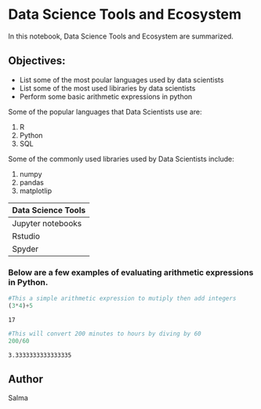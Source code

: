 # Data Science Tools and Ecosystem

In this notebook, Data Science Tools and Ecosystem are summarized.

## Objectives:
- List some of the most poular languages used by data scientists
- List some of the most used libiraries by data scientists
- Perform some basic arithmetic expressions in python 

Some of the popular languages that Data Scientists use are:
1. R
2. Python
3. SQL

Some of the commonly used libraries used by Data Scientists include:
1. numpy 
2. pandas
3. matplotlip

|Data Science Tools|
|--------------------|
|Jupyter notebooks|
|Rstudio|
|Spyder|

### Below are a few examples of evaluating arithmetic expressions in Python.



```python
#This a simple arithmetic expression to mutiply then add integers
(3*4)+5
```




    17




```python
#This will convert 200 minutes to hours by diving by 60
200/60  
```




    3.3333333333333335



## Author 
Salma


```python

```
